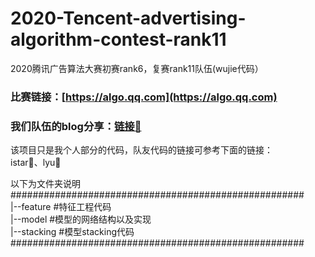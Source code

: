 # 2020-Tencent-advertising-algorithm-contest-rank11
2020腾讯广告算法大赛初赛rank6，复赛rank11队伍(wujie代码）

### 比赛链接：[https://algo.qq.com](https://algo.qq.com)
### 我们队伍的blog分享：[链接🔗](https://blog.csdn.net/weixin_43999137/article/details/107657517)

该项目只是我个人部分的代码，队友代码的链接可参考下面的链接：  
istar🔗、lyu🔗

以下为文件夹说明  
#####################################################    
|--feature    #特征工程代码  
|--model      #模型的网络结构以及实现  
|--stacking   #模型stacking代码  
#####################################################  
